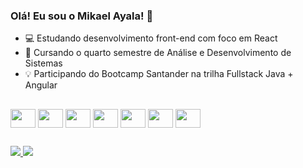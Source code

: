 ### Olá! Eu sou o Mikael Ayala! 👋

- 💻 Estudando desenvolvimento front-end com foco em React
- 📒 Cursando o quarto semestre de Análise e Desenvolvimento de Sistemas
- 💡 Participando do Bootcamp Santander na trilha Fullstack Java + Angular

##

<div style="display: inline-block">
  <img align="center" src="https://cdn.jsdelivr.net/gh/devicons/devicon/icons/html5/html5-original.svg" height="30" width="40" />
  <img align="center" src="https://cdn.jsdelivr.net/gh/devicons/devicon/icons/css3/css3-original.svg" height="30" width="40" />
  <img align="center" src="https://cdn.jsdelivr.net/gh/devicons/devicon/icons/sass/sass-original.svg" height="30" width="40" />
  <img align="center" src="https://cdn.jsdelivr.net/gh/devicons/devicon/icons/javascript/javascript-original.svg" height="30" width="40" />
  <img align="center" src="https://cdn.jsdelivr.net/gh/devicons/devicon/icons/typescript/typescript-original.svg" height="30" width="40" />
  <img align="center" src="https://cdn.jsdelivr.net/gh/devicons/devicon/icons/react/react-original.svg" height="30" width="40" />
  <img align="center" src="https://cdn.jsdelivr.net/gh/devicons/devicon/icons/oracle/oracle-original.svg" height="30" width="40" />
</div>

##

<div>
  <a href="mailto:mikael.ayala.santos@gmail.com" target="_blank">
    <img src="https://img.shields.io/badge/Gmail-D14836?style=for-the-badge&logo=gmail&logoColor=white">
  </a>
  <a href="" target="_blank">
    <img src="https://img.shields.io/badge/LinkedIn-0077B5?style=for-the-badge&logo=linkedin&logoColor=white">
  </a>
</div>
